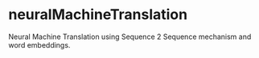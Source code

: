 # neuralMachineTranslation
Neural Machine Translation using Sequence 2 Sequence mechanism and word embeddings.
